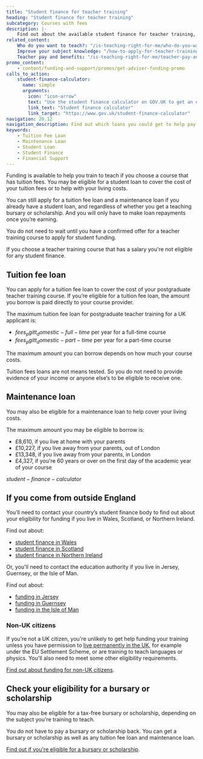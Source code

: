 ```yaml
---
title: "Student finance for teacher training"
heading: "Student finance for teacher training"
subcategory: Courses with fees
description: |-
    Find out about the available student finance for teacher training, including tuition fee loans and maintenance loans to support you while you train.
related_content:
    Who do you want to teach?: "/is-teaching-right-for-me/who-do-you-want-to-teach"
    Improve your subject knowledge: "/how-to-apply-for-teacher-training/subject-knowledge-enhancement"
    Teacher pay and benefits: "/is-teaching-right-for-me/teacher-pay-and-benefits"
promo_content:
    - content/funding-and-support/promos/get-adviser-funding-promo
calls_to_action:
    student-finance-calculator:
      name: simple
      arguments:
        icon: "icon-arrow"
        text: "Use the student finance calculator on GOV.UK to get an estimate of how much funding you might get."
        link_text: "Student finance calculator"
        link_target: "https://www.gov.uk/student-finance-calculator"
navigation: 20.12
navigation_description: Find out which loans you could get to help pay your fees and living expenses while you train.
keywords:
    - Tuition Fee Loan
    - Maintenance Loan
    - Student Loan
    - Student Finance
    - Financial Support
---
```


Funding is available to help you train to teach if you choose a course that has tuition fees. You may be eligible for a student loan to cover the cost of your tuition fees or to help with your living costs.

You can still apply for a tuition fee loan and a maintenance loan if you already have a student loan, and regardless of whether you get a teaching bursary or scholarship. And you will only have to make loan repayments once you’re earning.

You do not need to wait until you have a confirmed offer for a teacher training course to apply for student funding.

If you choose a teacher training course that has a salary you're not eligible for any student finance.

## Tuition fee loan
You can apply for a tuition fee loan to cover the cost of your postgraduate teacher training course. If you’re eligible for a tuition fee loan, the amount you borrow is paid directly to your course provider.

The maximum tuition fee loan for postgraduate teacher training for a UK applicant is:

* $fees_pgitt_domestic-full-time$ per year for a full-time course
* $fees_pgitt_domestic-part-time$ per year for a part-time course

The maximum amount you can borrow depends on how much your course costs.

Tuition fees loans are not means tested. So you do not need to provide evidence of your income or anyone else’s to be eligible to receive one.

## Maintenance loan
You may also be eligible for a maintenance loan to help cover your living costs.

The maximum amount you may be eligible to borrow is:

* £8,610, if you live at home with your parents
* £10,227, if you live away from your parents, out of London
* £13,348, if you live away from your parents, in London
* £4,327, if you're 60 years or over on the first day of the academic year of your course


$student-finance-calculator$

## If you come from outside England

You’ll need to contact your country’s student finance body to find out about your eligibility for funding if you live in Wales, Scotland, or Northern Ireland.

Find out about:

* [student finance in Wales](https://www.studentfinancewales.co.uk/)
* [student finance in Scotland](https://www.saas.gov.uk/)
* [student finance in Northern Ireland](https://www.studentfinanceni.co.uk/)

Or, you'll need to contact the education authority if you live in Jersey, Guernsey, or the Isle of Man.

Find out about:

* [funding in Jersey](https://www.gov.je/Working/Careers/16To19YearOlds/EnteringHigherEducation/FinancingHigherEducationCourses/FundingDegreeProfessionalQualifications/Pages/index.aspx)
* [funding in Guernsey](https://www.gov.gg/article/152744/Policies)
* [funding in the Isle of Man](https://www.gov.im/student-grants)

### Non-UK citizens

If you’re not a UK citizen, you're unlikely to get help funding your training unless you have permission to [live permanently in the UK](https://www.gov.uk/browse/visas-immigration/settle-in-the-uk), for example under the EU Settlement Scheme, or are training to teach languages or physics. You'll also need to meet some other eligibility requirements.

[Find out about funding for non-UK citizens](/non-uk-teachers/fees-and-funding-for-non-uk-trainees).

## Check your eligibility for a bursary or scholarship

You may also be eligible for a tax-free bursary or scholarship, depending on the subject you're training to teach.

You do not have to pay a bursary or scholarship back. You can get a bursary or scholarship as well as any tuition fee loan and maintenance loan.

[Find out if you're eligible for a bursary or scholarship](/funding-and-support/scholarships-and-bursaries).